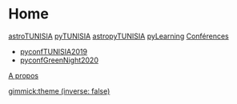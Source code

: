 # Home

[astroTUNISIA](page0.md)
[pyTUNISIA](page1.md)
[astropyTUNISIA](page2.md)
[pyLearning](page3.md)
[Conférences]()
  
  * [pyconfTUNISIA2019]( https://pytunisia.github.io/home/pyconfTUNISIA.html)
  * [pyconfGreenNight2020](https://pytunisia.github.io/home/pyconfTUNISIA.html)

[A propos](page4.md) 

<!-- set a default theme -->
[gimmick:theme (inverse: false)](cosmo)


<!-- show a theme chooser in the menu bar -->

